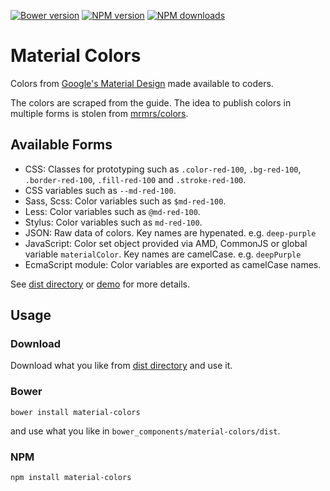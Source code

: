 [![Bower version](https://img.shields.io/bower/v/material-colors.svg)](https://github.com/shuhei/material-colors)
[![NPM version](https://img.shields.io/npm/v/material-colors.svg)](https://www.npmjs.com/package/material-colors)
[![NPM downloads](https://img.shields.io/npm/dm/material-colors.svg)](https://www.npmjs.com/package/material-colors)

# Material Colors

Colors from [Google's Material Design](http://www.google.com/design/spec/style/color.html) made available to coders.

The colors are scraped from the guide. The idea to publish colors in multiple forms is stolen from [mrmrs/colors](https://github.com/mrmrs/colors).

## Available Forms

- CSS: Classes for prototyping such as `.color-red-100`, `.bg-red-100`, `.border-red-100`, `.fill-red-100` and `.stroke-red-100`.
- CSS variables such as `--md-red-100`.
- Sass, Scss: Color variables such as `$md-red-100`.
- Less: Color variables such as `@md-red-100`.
- Stylus: Color variables such as `md-red-100`.
- JSON: Raw data of colors. Key names are hypenated. e.g. `deep-purple`
- JavaScript: Color set object provided via AMD, CommonJS or global variable `materialColor`. Key names are camelCase. e.g. `deepPurple`
- EcmaScript module: Color variables are exported as camelCase names.

See [dist directory](dist) or [demo](http://shuheikagawa.com/material-colors/) for more details.

## Usage

### Download

Download what you like from [dist directory](dist) and use it.

### Bower

```
bower install material-colors
```

and use what you like in `bower_components/material-colors/dist`.

### NPM

```
npm install material-colors
```
